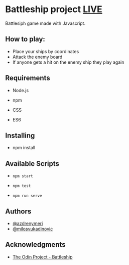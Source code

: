 # Battleship project [LIVE](https://battleship-milos.herokuapp.com/) 

Battlesiph game made with Javascript.

## How to play:
* Place your ships by coordinates
* Attack the enemy board
* If anyone gets a hit on the enemy ship they play again

## Requirements

- Node.js

- npm

- CSS

- ES6

## Installing

- npm install

## Available Scripts

- `npm start`

- `npm test`

- `npm run serve`

## Authors

* [@azdrenymeri](https://github.com/azdrenymeri) 
* [@milosvukadinovic](https://github.com/milosvukadinovic)

## Acknowledgments

* [The Odin Project - Battleship](https://www.theodinproject.com/courses/javascript/lessons/battleship)
